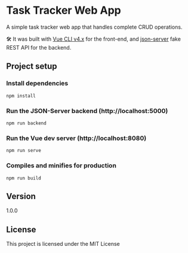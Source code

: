 # Task Tracker Web App

A simple task tracker web app that handles complete CRUD operations.

🛠 It was built with [Vue CLI v4.x](https://cli.vuejs.org/) for the front-end, and [json-server](https://www.npmjs.com/package/json-server) fake REST API for the backend.

## Project setup

### Install dependencies

```
npm install
```

### Run the JSON-Server backend (http://localhost:5000)

```
npm run backend
```

### Run the Vue dev server (http://localhost:8080)

```
npm run serve
```

### Compiles and minifies for production

```
npm run build
```

## Version

1.0.0

## License

This project is licensed under the MIT License
